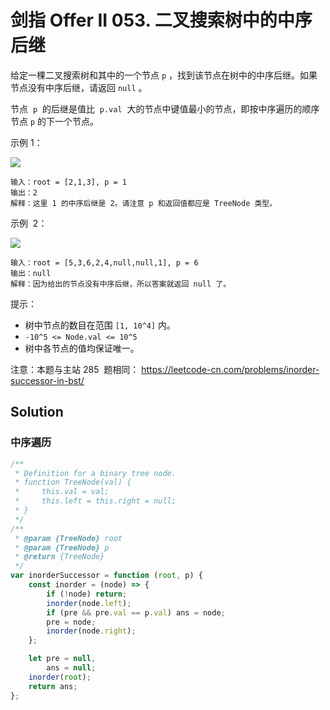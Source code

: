 # 剑指 Offer II 053. 二叉搜索树中的中序后继

给定一棵二叉搜索树和其中的一个节点 `p` ，找到该节点在树中的中序后继。如果节点没有中序后继，请返回 `null` 。

节点  `p`  的后继是值比  `p.val`  大的节点中键值最小的节点，即按中序遍历的顺序节点 `p` 的下一个节点。

示例 1：

![](https://assets.leetcode.com/uploads/2019/01/23/285_example_1.PNG)

```
输入：root = [2,1,3], p = 1
输出：2
解释：这里 1 的中序后继是 2。请注意 p 和返回值都应是 TreeNode 类型。
```

示例  2：

![](https://assets.leetcode.com/uploads/2019/01/23/285_example_2.PNG)

```
输入：root = [5,3,6,2,4,null,null,1], p = 6
输出：null
解释：因为给出的节点没有中序后继，所以答案就返回 null 了。
```

提示：

-   树中节点的数目在范围 `[1, 10^4]` 内。
-   `-10^5 <= Node.val <= 10^5`
-   树中各节点的值均保证唯一。

注意：本题与主站 285  题相同： https://leetcode-cn.com/problems/inorder-successor-in-bst/

## Solution

### 中序遍历

```js
/**
 * Definition for a binary tree node.
 * function TreeNode(val) {
 *     this.val = val;
 *     this.left = this.right = null;
 * }
 */
/**
 * @param {TreeNode} root
 * @param {TreeNode} p
 * @return {TreeNode}
 */
var inorderSuccessor = function (root, p) {
    const inorder = (node) => {
        if (!node) return;
        inorder(node.left);
        if (pre && pre.val == p.val) ans = node;
        pre = node;
        inorder(node.right);
    };

    let pre = null,
        ans = null;
    inorder(root);
    return ans;
};
```
